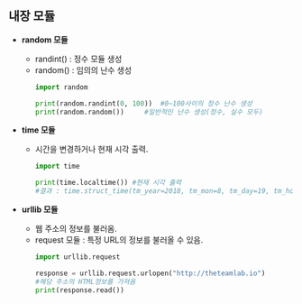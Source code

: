 ## 내장 모듈
+ **random 모듈**
  + randint() : 정수 모듈 생성
  + random() : 임의의 난수 생성
     ```python
     import random

     print(random.randint(0, 100))  #0~100사이의 정수 난수 생성
     print(random.random())     #일반적인 난수 생성(정수, 실수 모두)
     ```

+ **time 모듈**
  + 시간을 변경하거나 현재 시각 출력.
     ```python
     import time

     print(time.localtime()) #현재 시각 출력
     #결과 : time.struct_time(tm_year=2018, tm_mon=8, tm_day=19, tm_hour=22, tm_min=9, tm_sec=21, tm_wday=6, tm_yday=231, tm_isdst=0)
     ```

+ **urllib 모듈**
  + 웹 주소의 정보를 불러옴.
  + request 모듈 : 특정 URL의 정보를 불러올 수 있음.
     ```python
     import urllib.request

     response = urllib.request.urlopen("http://theteamlab.io")  
     #해당 주소의 HTML정보를 가져옴
     print(response.read())
     ```